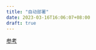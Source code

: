 ```yaml
---
title: "自动部署"
date: 2023-03-16T16:06:07+08:00
draft: true
---
```


[参考](https://www.gohugo.org/post/coderzh-automated-deploy-hugo/)

